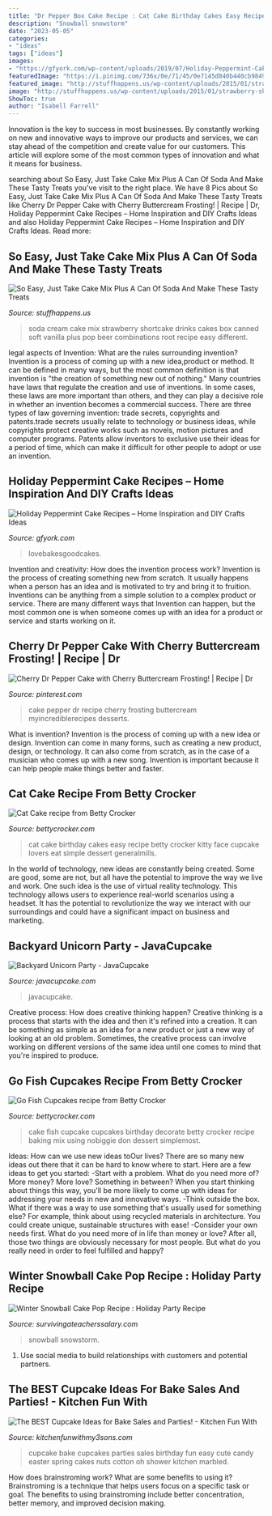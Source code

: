 ```yaml
---
title: "Dr Pepper Box Cake Recipe : Cat Cake Birthday Cakes Easy Recipe Betty Crocker Kitty Face Cupcake Lovers Eat Simple Dessert Generalmills"
description: "Snowball snowstorm"
date: "2023-05-05"
categories:
- "ideas"
tags: ["ideas"]
images:
- "https://gfyork.com/wp-content/uploads/2019/07/Holiday-Peppermint-Cake-Recipes.png"
featuredImage: "https://i.pinimg.com/736x/0e/71/45/0e7145d840b440cb9849d00d8466e516.jpg"
featured_image: "http://stuffhappens.us/wp-content/uploads/2015/01/strawberry-shortcake.jpg"
image: "http://stuffhappens.us/wp-content/uploads/2015/01/strawberry-shortcake.jpg"
ShowToc: true
author: "Isabell Farrell"
---
```



Innovation is the key to success in most businesses. By constantly working on new and innovative ways to improve our products and services, we can stay ahead of the competition and create value for our customers. This article will explore some of the most common types of innovation and what it means for business.

	

		
searching about So Easy, Just Take Cake Mix Plus A Can Of Soda And Make These Tasty Treats you've visit to the right place. We have 8 Pics about So Easy, Just Take Cake Mix Plus A Can Of Soda And Make These Tasty Treats like Cherry Dr Pepper Cake with Cherry Buttercream Frosting! | Recipe | Dr, Holiday Peppermint Cake Recipes – Home Inspiration and DIY Crafts Ideas and also Holiday Peppermint Cake Recipes – Home Inspiration and DIY Crafts Ideas. Read more:
		
    
## So Easy, Just Take Cake Mix Plus A Can Of Soda And Make These Tasty Treats

<img loading=lazy src="http://stuffhappens.us/wp-content/uploads/2015/01/strawberry-shortcake.jpg" onerror="this.onerror=null;this.src='https://tse4.mm.bing.net/th?id=OIP.5vD5A0UfGo9MkxSKWq7nwgHaC3&amp;pid=15.1';" alt="So Easy, Just Take Cake Mix Plus A Can Of Soda And Make These Tasty Treats">

_Source: stuffhappens.us_

>soda cream cake mix strawberry shortcake drinks cakes box canned soft vanilla plus pop beer combinations root recipe easy different. 

	

legal aspects of Invention: What are the rules surrounding invention?
Invention is a process of coming up with a new idea,product or method. It can be defined in many ways, but the most common definition is that invention is "the creation of something new out of nothing." Many countries have laws that regulate the creation and use of inventions. In some cases, these laws are more important than others, and they can play a decisive role in whether an invention becomes a commercial success.
There are three types of law governing invention: trade secrets, copyrights and patents.trade secrets usually relate to technology or business ideas, while copyrights protect creative works such as novels, motion pictures and computer programs. Patents allow inventors to exclusive use their ideas for a period of time, which can make it difficult for other people to adopt or use an invention.

    
## Holiday Peppermint Cake Recipes – Home Inspiration And DIY Crafts Ideas

<img loading=lazy src="https://gfyork.com/wp-content/uploads/2019/07/Holiday-Peppermint-Cake-Recipes.png" onerror="this.onerror=null;this.src='https://tse1.mm.bing.net/th?id=OIP.6hoiCwYkjkKYtWWCaGMTGAHaLH&amp;pid=15.1';" alt="Holiday Peppermint Cake Recipes – Home Inspiration and DIY Crafts Ideas">

_Source: gfyork.com_

>lovebakesgoodcakes. 

	

Invention and creativity: How does the invention process work?
Invention is the process of creating something new from scratch. It usually happens when a person has an idea and is motivated to try and bring it to fruition. Inventions can be anything from a simple solution to a complex product or service. There are many different ways that Invention can happen, but the most common one is when someone comes up with an idea for a product or service and starts working on it.

    
## Cherry Dr Pepper Cake With Cherry Buttercream Frosting! | Recipe | Dr

<img loading=lazy src="https://i.pinimg.com/736x/0e/71/45/0e7145d840b440cb9849d00d8466e516.jpg" onerror="this.onerror=null;this.src='https://tse2.mm.bing.net/th?id=OIP.zbxZ1K2P9X3yAGwK3WxBEgHaLB&amp;pid=15.1';" alt="Cherry Dr Pepper Cake with Cherry Buttercream Frosting! | Recipe | Dr">

_Source: pinterest.com_

>cake pepper dr recipe cherry frosting buttercream myincrediblerecipes desserts. 

	

What is invention?
Invention is the process of coming up with a new idea or design. Invention can come in many forms, such as creating a new product, design, or technology. It can also come from scratch, as in the case of a musician who comes up with a new song. Invention is important because it can help people make things better and faster.

    
## Cat Cake Recipe From Betty Crocker

<img loading=lazy src="http://images-gmi-pmc.edge-generalmills.com/987080fe-305c-4d31-8435-696caa58fdf1.jpg" onerror="this.onerror=null;this.src='https://tse4.mm.bing.net/th?id=OIP.cWGDmpSYp5jZ5c69N38rrAHaEK&amp;pid=15.1';" alt="Cat Cake recipe from Betty Crocker">

_Source: bettycrocker.com_

>cat cake birthday cakes easy recipe betty crocker kitty face cupcake lovers eat simple dessert generalmills. 

	

In the world of technology, new ideas are constantly being created. Some are good, some are not, but all have the potential to improve the way we live and work. One such idea is the use of virtual reality technology. This technology allows users to experience real-world scenarios using a headset. It has the potential to revolutionize the way we interact with our surroundings and could have a significant impact on business and marketing.

    
## Backyard Unicorn Party - JavaCupcake

<img loading=lazy src="https://cdn.statically.io/img/javacupcake.com/wp-content/uploads/2017/07/BackyardUnicornParty711.jpg?f=auto" onerror="this.onerror=null;this.src='https://tse2.mm.bing.net/th?id=OIP.WPNygp4XLrgyFg1miRWSHgHaE8&amp;pid=15.1';" alt="Backyard Unicorn Party - JavaCupcake">

_Source: javacupcake.com_

>javacupcake. 

	

Creative process: How does creative thinking happen?
Creative thinking is a process that starts with the idea and then it's refined into a creation. It can be something as simple as an idea for a new product or just a new way of looking at an old problem. Sometimes, the creative process can involve working on different versions of the same idea until one comes to mind that you're inspired to produce.

    
## Go Fish Cupcakes Recipe From Betty Crocker

<img loading=lazy src="http://images-gmi-pmc.edge-generalmills.com/f9b5b79b-25be-4b33-9a55-890410f1a0a5.jpg" onerror="this.onerror=null;this.src='https://tse3.mm.bing.net/th?id=OIP.xgWYJ5JUzXWkk9QaEFSa1wHaEK&amp;pid=15.1';" alt="Go Fish Cupcakes recipe from Betty Crocker">

_Source: bettycrocker.com_

>cake fish cupcake cupcakes birthday decorate betty crocker recipe baking mix using nobiggie don dessert simplemost. 

	

Ideas: How can we use new ideas toOur lives?
There are so many new ideas out there that it can be hard to know where to start. Here are a few ideas to get you started: 
-Start with a problem. What do you need more of? More money? More love? Something in between? When you start thinking about things this way, you'll be more likely to come up with ideas for addressing your needs in new and innovative ways. 
-Think outside the box. What if there was a way to use something that's usually used for something else? For example, think about using recycled materials in architecture. You could create unique, sustainable structures with ease! 
-Consider your own needs first. What do you need more of in life than money or love? After all, those two things are obviously necessary for most people. But what do you really need in order to feel fulfilled and happy?

    
## Winter Snowball Cake Pop Recipe : Holiday Party Recipe

<img loading=lazy src="https://www.survivingateacherssalary.com/wp-content/uploads/2016/11/Winter-Snowball-Cake-Pop-Recipe-768x1036.jpg" onerror="this.onerror=null;this.src='https://tse1.mm.bing.net/th?id=OIP.2gerzCN2Hibf1ZFZel2fdAHaJ_&amp;pid=15.1';" alt="Winter Snowball Cake Pop Recipe : Holiday Party Recipe">

_Source: survivingateacherssalary.com_

>snowball snowstorm. 

	

1. Use social media to build relationships with customers and potential partners.

    
## The BEST Cupcake Ideas For Bake Sales And Parties! - Kitchen Fun With

<img loading=lazy src="http://kitchenfunwithmy3sons.com/wp-content/uploads/2016/03/the-best-cupcake-ideas-bake-sale-party-19-680x1600.jpg" onerror="this.onerror=null;this.src='https://tse2.mm.bing.net/th?id=OIP.cY6PrTqws4LZhCH0Hiv92gHaRb&amp;pid=15.1';" alt="The BEST Cupcake Ideas for Bake Sales and Parties! - Kitchen Fun With">

_Source: kitchenfunwithmy3sons.com_

>cupcake bake cupcakes parties sales birthday fun easy cute candy easter spring cakes nuts cotton oh shower kitchen marbled. 

	

How does brainstroming work? What are some benefits to using it?
Brainstroming is a technique that helps users focus on a specific task or goal. The benefits to using brainstroming include better concentration, better memory, and improved decision making.

